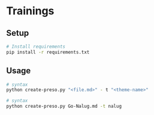 # Trainings

## Setup 

```bash
# Install requirements
pip install -r requirements.txt
```

## Usage

```bash
# syntax
python create-preso.py "<file.md>" - t "<theme-name>"

# syntax
python create-preso.py Go-Nalug.md -t nalug
```